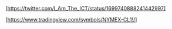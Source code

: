 [https://twitter.com/I_Am_The_ICT/status/1699740888241442997]  

[https://www.tradingview.com/symbols/NYMEX-CL1!/]  